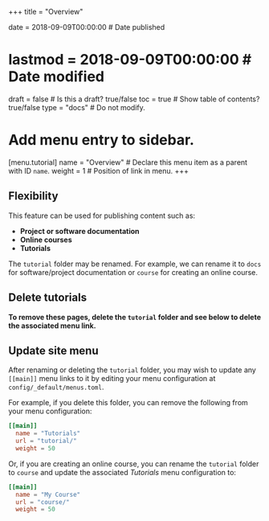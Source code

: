 +++
title = "Overview"

date = 2018-09-09T00:00:00  # Date published
# lastmod = 2018-09-09T00:00:00  # Date modified

draft = false  # Is this a draft? true/false
toc = true  # Show table of contents? true/false
type = "docs"  # Do not modify.

# Add menu entry to sidebar.
[menu.tutorial]
  name = "Overview"  # Declare this menu item as a parent with ID `name`.
  weight = 1  # Position of link in menu.
+++

## Flexibility

This feature can be used for publishing content such as:

* **Project or software documentation**
* **Online courses**
* **Tutorials**

The `tutorial` folder may be renamed. For example, we can rename it to `docs` for software/project documentation or `course` for creating an online course.

## Delete tutorials

**To remove these pages, delete the `tutorial` folder and see below to delete the associated menu link.**

## Update site menu

After renaming or deleting the `tutorial` folder, you may wish to update any `[[main]]` menu links to it by editing your menu configuration at `config/_default/menus.toml`.

For example, if you delete this folder, you can remove the following from your menu configuration:

```toml
[[main]]
  name = "Tutorials"
  url = "tutorial/"
  weight = 50
```

Or, if you are creating an online course, you can rename the `tutorial` folder to `course` and update the associated *Tutorials* menu configuration to:

```toml
[[main]]
  name = "My Course"
  url = "course/"
  weight = 50
```
